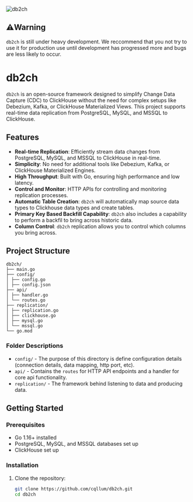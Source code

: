 ![db2ch](https://i.imgur.com/Vq4PBVd.png)

## ⚠️Warning
`db2ch` is still under heavy development. We reccommend that you not try to use it for production use until development has progressed more and bugs are less likely to occur.

# db2ch

`db2ch` is an open-source framework designed to simplify Change Data Capture (CDC) to ClickHouse without the need for complex setups like Debezium, Kafka, or ClickHouse Materialized Views. This project supports real-time data replication from PostgreSQL, MySQL, and MSSQL to ClickHouse.


## Features

- **Real-time Replication**: Efficiently stream data changes from PostgreSQL, MySQL, and MSSQL to ClickHouse in real-time.
- **Simplicity**: No need for additional tools like Debezium, Kafka, or ClickHouse Materialized Engines.
- **High Throughput**: Built with Go, ensuring high performance and low latency.
- **Control and Monitor**: HTTP APIs for controlling and monitoring replication processes.
- **Automatic Table Creation**: `db2ch` will automatically map source data types to Clickhouse data types and create tables.
- **Primary Key Based Backfill Capability**: `db2ch` also includes a capability to perform a backfil to bring across historic data.
- **Column Control**: `db2ch` replication allows you to control which columns you bring across.

## Project Structure
```
db2ch/
├── main.go
├── config/
│ ├── config.go
│ ├── config.json
├── api/
│ ├── handler.go
│ └── routes.go
├── replication/
│ ├── replication.go
│ ├── clickhouse.go
│ ├── mysql.go
│ └── mssql.go
└── go.mod
```
### Folder Descriptions
- `config/` - The purpose of this directory is define configuration details (connection details, data mapping, http port, etc).
- `api/` - Contains the `routes` for HTTP API endpoints and a handler for core api functionality.
- `replication/` - The framework behind listening to data and producing data.

## Getting Started

### Prerequisites

- Go 1.16+ installed
- PostgreSQL, MySQL, and MSSQL databases set up
- ClickHouse set up

### Installation

1. Clone the repository:

    ```sh
    git clone https://github.com/cqllum/db2ch.git
    cd db2ch
    ```
